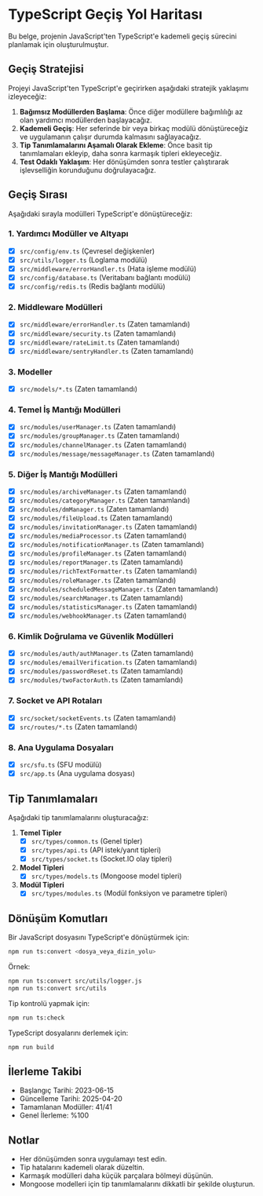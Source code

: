 # TypeScript Geçiş Yol Haritası

Bu belge, projenin JavaScript'ten TypeScript'e kademeli geçiş sürecini planlamak için oluşturulmuştur.

## Geçiş Stratejisi

Projeyi JavaScript'ten TypeScript'e geçirirken aşağıdaki stratejik yaklaşımı izleyeceğiz:

1. **Bağımsız Modüllerden Başlama**: Önce diğer modüllere bağımlılığı az olan yardımcı modüllerden başlayacağız.
2. **Kademeli Geçiş**: Her seferinde bir veya birkaç modülü dönüştüreceğiz ve uygulamanın çalışır durumda kalmasını sağlayacağız.
3. **Tip Tanımlamalarını Aşamalı Olarak Ekleme**: Önce basit tip tanımlamaları ekleyip, daha sonra karmaşık tipleri ekleyeceğiz.
4. **Test Odaklı Yaklaşım**: Her dönüşümden sonra testler çalıştırarak işlevselliğin korunduğunu doğrulayacağız.

## Geçiş Sırası

Aşağıdaki sırayla modülleri TypeScript'e dönüştüreceğiz:

### 1. Yardımcı Modüller ve Altyapı
- [x] `src/config/env.ts` (Çevresel değişkenler)
- [x] `src/utils/logger.ts` (Loglama modülü)
- [x] `src/middleware/errorHandler.ts` (Hata işleme modülü)
- [x] `src/config/database.ts` (Veritabanı bağlantı modülü)
- [x] `src/config/redis.ts` (Redis bağlantı modülü)

### 2. Middleware Modülleri
- [x] `src/middleware/errorHandler.ts` (Zaten tamamlandı)
- [x] `src/middleware/security.ts` (Zaten tamamlandı)
- [x] `src/middleware/rateLimit.ts` (Zaten tamamlandı)
- [x] `src/middleware/sentryHandler.ts` (Zaten tamamlandı)

### 3. Modeller
- [x] `src/models/*.ts` (Zaten tamamlandı)

### 4. Temel İş Mantığı Modülleri
- [x] `src/modules/userManager.ts` (Zaten tamamlandı)
- [x] `src/modules/groupManager.ts` (Zaten tamamlandı)
- [x] `src/modules/channelManager.ts` (Zaten tamamlandı)
- [x] `src/modules/message/messageManager.ts` (Zaten tamamlandı)

### 5. Diğer İş Mantığı Modülleri
- [x] `src/modules/archiveManager.ts` (Zaten tamamlandı)
- [x] `src/modules/categoryManager.ts` (Zaten tamamlandı)
- [x] `src/modules/dmManager.ts` (Zaten tamamlandı)
- [x] `src/modules/fileUpload.ts` (Zaten tamamlandı)
- [x] `src/modules/invitationManager.ts` (Zaten tamamlandı)
- [x] `src/modules/mediaProcessor.ts` (Zaten tamamlandı)
- [x] `src/modules/notificationManager.ts` (Zaten tamamlandı)
- [x] `src/modules/profileManager.ts` (Zaten tamamlandı)
- [x] `src/modules/reportManager.ts` (Zaten tamamlandı)
- [x] `src/modules/richTextFormatter.ts` (Zaten tamamlandı)
- [x] `src/modules/roleManager.ts` (Zaten tamamlandı)
- [x] `src/modules/scheduledMessageManager.ts` (Zaten tamamlandı)
- [x] `src/modules/searchManager.ts` (Zaten tamamlandı)
- [x] `src/modules/statisticsManager.ts` (Zaten tamamlandı)
- [x] `src/modules/webhookManager.ts` (Zaten tamamlandı)

### 6. Kimlik Doğrulama ve Güvenlik Modülleri
- [x] `src/modules/auth/authManager.ts` (Zaten tamamlandı)
- [x] `src/modules/emailVerification.ts` (Zaten tamamlandı)
- [x] `src/modules/passwordReset.ts` (Zaten tamamlandı)
- [x] `src/modules/twoFactorAuth.ts` (Zaten tamamlandı)

### 7. Socket ve API Rotaları
- [x] `src/socket/socketEvents.ts` (Zaten tamamlandı)
- [x] `src/routes/*.ts` (Zaten tamamlandı)

### 8. Ana Uygulama Dosyaları
- [x] `src/sfu.ts` (SFU modülü)
- [x] `src/app.ts` (Ana uygulama dosyası)

## Tip Tanımlamaları

Aşağıdaki tip tanımlamalarını oluşturacağız:

1. **Temel Tipler**
   - [x] `src/types/common.ts` (Genel tipler)
   - [x] `src/types/api.ts` (API istek/yanıt tipleri)
   - [x] `src/types/socket.ts` (Socket.IO olay tipleri)

2. **Model Tipleri**
   - [x] `src/types/models.ts` (Mongoose model tipleri)

3. **Modül Tipleri**
   - [x] `src/types/modules.ts` (Modül fonksiyon ve parametre tipleri)

## Dönüşüm Komutları

Bir JavaScript dosyasını TypeScript'e dönüştürmek için:

```bash
npm run ts:convert <dosya_veya_dizin_yolu>
```

Örnek:
```bash
npm run ts:convert src/utils/logger.js
npm run ts:convert src/utils
```

Tip kontrolü yapmak için:
```bash
npm run ts:check
```

TypeScript dosyalarını derlemek için:
```bash
npm run build
```

## İlerleme Takibi

- Başlangıç Tarihi: 2023-06-15
- Güncelleme Tarihi: 2025-04-20
- Tamamlanan Modüller: 41/41
- Genel İlerleme: %100

## Notlar

- Her dönüşümden sonra uygulamayı test edin.
- Tip hatalarını kademeli olarak düzeltin.
- Karmaşık modülleri daha küçük parçalara bölmeyi düşünün.
- Mongoose modelleri için tip tanımlamalarını dikkatli bir şekilde oluşturun.
